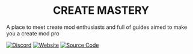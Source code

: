 <div align=center>

# CREATE MASTERY

</div>

A place to meet create mod enthusiasts and full of guides aimed to make you a create mod pro

[![Discord](https://discord-live-members-count-badge.vercel.app/api/discord-members?guildId=1354912945519329290&style=for-the-badge&logo=discord&logoColor=white&color=5865F2&label=MEMBRI)](https://discord.gg/RVX6RRqkt5)
[![Website](https://img.shields.io/badge/Website-createmastery.org-4CAF50?style=for-the-badge&logo=google-chrome&logoColor=white)](https://createmastery.org)
[![Source Code](https://img.shields.io/badge/Source_Code-GitHub-181717?style=for-the-badge&logo=github&logoColor=white)](https://github.com/create-mastery/website-new)